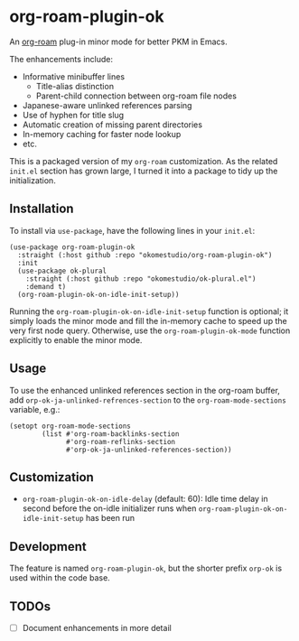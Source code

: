 # org-roam-plugin-ok

An [org-roam](https://github.com/org-roam/org-roam) plug-in minor mode
for better PKM in Emacs.

The enhancements include:

- Informative minibuffer lines
  - Title-alias distinction
  - Parent-child connection between org-roam file nodes
- Japanese-aware unlinked references parsing
- Use of hyphen for title slug
- Automatic creation of missing parent directories
- In-memory caching for faster node lookup
- etc.

This is a packaged version of my `org-roam` customization. As the
related `init.el` section has grown large, I turned it into a package
to tidy up the initialization.

## Installation

To install via `use-package`, have the following lines in your `init.el`:

``` emacs-lisp
(use-package org-roam-plugin-ok
  :straight (:host github :repo "okomestudio/org-roam-plugin-ok")
  :init
  (use-package ok-plural
    :straight (:host github :repo "okomestudio/ok-plural.el")
    :demand t)
  (org-roam-plugin-ok-on-idle-init-setup))
```

Running the `org-roam-plugin-ok-on-idle-init-setup` function is
optional; it simply loads the minor mode and fill the in-memory cache
to speed up the very first node query. Otherwise, use the
`org-roam-plugin-ok-mode` function explicitly to enable the minor
mode.

## Usage

To use the enhanced unlinked references section in the org-roam
buffer, add `orp-ok-ja-unlinked-refrences-section` to the
`org-roam-mode-sections` variable, e.g.:

``` emacs-lisp
(setopt org-roam-mode-sections
        (list #'org-roam-backlinks-section
              #'org-roam-reflinks-section
              #'orp-ok-ja-unlinked-references-section))
```

## Customization

- `org-roam-plugin-ok-on-idle-delay` (default: 60): Idle time delay in
  second before the on-idle initializer runs when
  `org-roam-plugin-ok-on-idle-init-setup` has been run

## Development

The feature is named `org-roam-plugin-ok`, but the shorter prefix
`orp-ok` is used within the code base.

## TODOs

- [ ] Document enhancements in more detail
